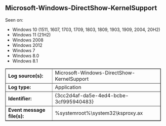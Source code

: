 ## Microsoft-Windows-DirectShow-KernelSupport

Seen on:
* Windows 10 (1511, 1607, 1703, 1709, 1803, 1809, 1903, 1909, 2004, 20H2)
* Windows 11 (21H2)
* Windows 2008
* Windows 2012
* Windows 7
* Windows 8.0
* Windows 8.1

<table border="1" class="docutils">
  <tbody>
    <tr>
      <td><b>Log source(s):</b></td>
      <td>Microsoft-Windows-DirectShow-KernelSupport</td>
    </tr>
    <tr>
      <td><b>Log type:</b></td>
      <td>Application</td>
    </tr>
    <tr>
      <td><b>Identifier:</b></td>
      <td>{3cc2d4af-da5e-4ed4-bcbe-3cf995940483}</td>
    </tr>
    <tr>
      <td><b>Event message file(s):</b></td>
      <td>%systemroot%\system32\ksproxy.ax</td>
    </tr>
  </tbody>
</table>

&nbsp;

